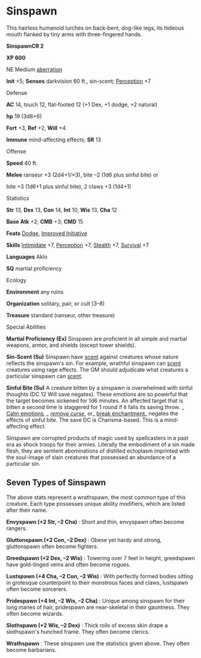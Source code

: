 # Sinspawn

This hairless humanoid lurches on back-bent, dog-like legs, its hideous mouth flanked by tiny arms with three-fingered hands.

**SinspawnCR 2**

**XP 600**

NE Medium [aberration](/pathfinderRPG/prd/monsters/creatureTypes.html#_aberration)

**Init** +5; **Senses** darkvision 60 ft., sin-scent; [Perception](/pathfinderRPG/prd/additionalMonsters/../skills/perception.html#_perception) +7

Defense

**AC** 14, touch 12, flat-footed 12 (+1 Dex, +1 dodge, +2 natural)

**hp** 19 (3d8+6)

**Fort** +3, **Ref** +2, **Will** +4

**Immune** mind-affecting effects; **SR** 13

Offense

**Speed** 40 ft.

**Melee** ranseur +3 (2d4+1/×3), bite –2 (1d6 plus sinful bite) or

bite +3 (1d6+1 plus sinful bite), 2 claws +3 (1d4+1)

Statistics

**Str** 13, **Dex** 13, **Con** 14, **Int** 10, **Wis** 13, **Cha** 12

**Base Atk** +2; **CMB** +3; **CMD** 15

**Feats** [Dodge](/pathfinderRPG/prd/additionalMonsters/../feats.html#_dodge), [Improved Initiative](/pathfinderRPG/prd/additionalMonsters/../feats.html#_improved-initiative)

**Skills** [Intimidate](/pathfinderRPG/prd/additionalMonsters/../skills/intimidate.html#_intimidate) +7, [Perception](/pathfinderRPG/prd/additionalMonsters/../skills/perception.html#_perception) +7, [Stealth](/pathfinderRPG/prd/additionalMonsters/../skills/stealth.html#_stealth) +7, [Survival](/pathfinderRPG/prd/additionalMonsters/../skills/survival.html#_survival) +7

**Languages** Aklo

**SQ** martial proficiency

Ecology

**Environment** any ruins

**Organization** solitary, pair, or cult (3–8)

**Treasure** standard (ranseur, other treasure)

Special Abilities

**Martial Proficiency (Ex)** Sinspawn are proficient in all simple and martial weapons, armor, and shields (except tower shields).

**Sin-Scent (Su)** Sinspawn have [scent](/pathfinderRPG/prd/monsters/universalMonsterRules.html#_scent) against creatures whose nature reflects the sinspawn's sin. For example, wrathful sinspawn can [scent](/pathfinderRPG/prd/monsters/universalMonsterRules.html#_scent) creatures using rage effects. The GM should adjudicate what creatures a particular sinspawn can [scent](/pathfinderRPG/prd/monsters/universalMonsterRules.html#_scent).

**Sinful Bite (Su)** A creature bitten by a sinspawn is overwhelmed with sinful thoughts (DC 12 Will save negates). These emotions are so powerful that the target becomes sickened for 1d6 minutes. An affected target that is bitten a second time is staggered for 1 round if it fails its saving throw. _ [Calm emotions](/pathfinderRPG/prd/additionalMonsters/../spells/calmEmotions.html#_calm-emotions)_, _ [remove curse](/pathfinderRPG/prd/additionalMonsters/../spells/removeCurse.html#_remove-curse)_, or_ [break enchantment](/pathfinderRPG/prd/additionalMonsters/../spells/breakEnchantment.html#_break-enchantment)_ negates the effects of sinful bite. The save DC is Charisma-based. This is a mind-affecting effect.

Sinspawn are corrupted products of magic used by spellcasters in a past era as shock troops for their armies. Literally the embodiment of a sin made flesh, they are sentient abominations of distilled ectoplasm imprinted with the soul-image of slain creatures that possessed an abundance of a particular sin.

## Seven Types of Sinspawn

The above stats represent a wrathspawn, the most common type of this creature. Each type possesses unique ability modifiers, which are listed after their name.

**Envyspawn (+2 Str, –2 Cha)** : Short and thin, envyspawn often become rangers.

**Gluttonspawn (+2 Con, –2 Dex)** : Obese yet hardy and strong, gluttonspawn often become fighters.

**Greedspawn (+2 Dex, –2 Wis)** : Towering over 7 feet in height, greedspawn have gold-tinged veins and often become rogues.

**Lustspawn (+4 Cha, –2 Con, –2 Wis)** : With perfectly formed bodies sitting in grotesque counterpoint to their monstrous faces and claws, lustspawn often become sorcerers.

**Pridespawn (+4 Int, –2 Wis, –2 Cha)** : Unique among sinspawn for their long manes of hair, pridespawn are near-skeletal in their gauntness. They often become wizards.

**Slothspawn (+2 Wis, –2 Dex)** : Thick rolls of excess skin drape a slothspawn's hunched frame. They often become clerics.

**Wrathspawn** : These sinspawn use the statistics given above. They often become barbarians.

